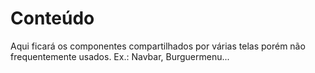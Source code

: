 # Conteúdo

Aqui ficará os componentes compartilhados por várias telas porém não frequentemente usados. Ex.: Navbar, Burguermenu...